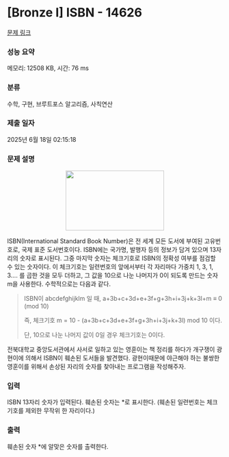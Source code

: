 # [Bronze I] ISBN - 14626 

[문제 링크](https://www.acmicpc.net/problem/14626) 

### 성능 요약

메모리: 12508 KB, 시간: 76 ms

### 분류

수학, 구현, 브루트포스 알고리즘, 사칙연산

### 제출 일자

2025년 6월 18일 02:15:18

### 문제 설명

<p style="text-align:center"><img alt="" src="https://onlinejudgeimages.s3-ap-northeast-1.amazonaws.com/problem/14626/1.png" style="height:140px; width:230px"></p>

<p>ISBN(International Standard Book Number)은 전 세계 모든 도서에 부여된 고유번호로, 국제 표준 도서번호이다. ISBN에는 국가명, 발행자 등의 정보가 담겨 있으며 13자리의 숫자로 표시된다. 그중 마지막 숫자는 체크기호로 ISBN의 정확성 여부를 점검할 수 있는 숫자이다. 이 체크기호는 일련번호의 앞에서부터 각 자리마다 가중치 1, 3, 1, 3…. 를 곱한 것을 모두 더하고, 그 값을 10으로 나눈 나머지가 0이 되도록 만드는 숫자 m을 사용한다. 수학적으로는 다음과 같다.</p>

<blockquote>
<p>ISBN이 abcdefghijklm 일 때, a+3b+c+3d+e+3f+g+3h+i+3j+k+3l+m ≡ 0 (mod 10)</p>

<p>즉, 체크기호 m = 10 - (a+3b+c+3d+e+3f+g+3h+i+3j+k+3l) mod 10 이다.</p>

<p>단, 10으로 나눈 나머지 값이 0일 경우 체크기호는 0이다.</p>
</blockquote>

<p>전북대학교 중앙도서관에서 사서로 일하고 있는 영훈이는 책 정리를 하다가 개구쟁이 광현이에 의해서 ISBN이 훼손된 도서들을 발견했다. 광현이때문에 야근해야 하는 불쌍한 영훈이를 위해서 손상된 자리의 숫자를 찾아내는 프로그램을 작성해주자.</p>

### 입력 

 <p>ISBN 13자리 숫자가 입력된다. 훼손된 숫자는 *로 표시한다. (훼손된 일련번호는 체크기호를 제외한 무작위 한 자리이다.)</p>

### 출력 

 <p>훼손된 숫자 *에 알맞은 숫자를 출력한다.</p>

